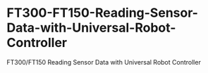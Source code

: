 # FT300-FT150-Reading-Sensor-Data-with-Universal-Robot-Controller
FT300/FT150 Reading Sensor Data with Universal Robot Controller
